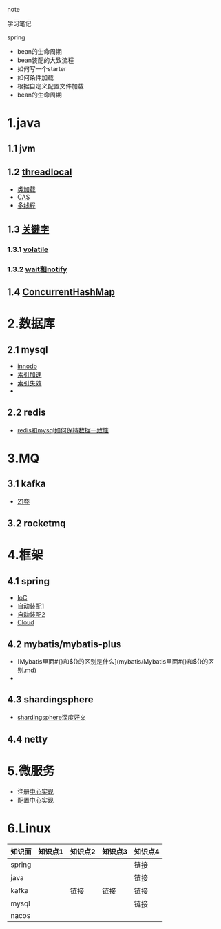 note

学习笔记

spring

- bean的生命周期
- bean装配的大致流程
- 如何写一个starter
- 如何条件加载
- 根据自定义配置文件加载
- bean的生命周期

# 1.java

## 1.1 jvm



## 1.2 [threadlocal](java/threadlocal/ThreadLoca的实现原理呢.md)

- [类加载](https://mp.weixin.qq.com/s/eHqFONXXNc-LD4ugaKM6UA)
- [CAS](https://blog.csdn.net/u011506543/article/details/82392338)
- [多线程](https://www.cnblogs.com/java1024/p/13390538.html)

## 1.3 [关键字](java/key)

### 1.3.1 [volatile](java/key/volatile关键字的实现原理.md)

### 1.3.2 [wait和notify](java/key/wait和notify这个为什么要在synchronized代码块中)

## 1.4 [ConcurrentHashMap](java/ConcurrentHashMap实现原理.md)

# 2.数据库

## 2.1 mysql

- [innodb](https://gitee.com/link?target=https%3A%2F%2Fmp.weixin.qq.com%2Fs%2FSqSPxSRslkjUcDasBHGRSQ)
- [索引加速](https://mp.weixin.qq.com/s/7TPVOT7sloDUKmhldf9uvg)
- [索引失效](https://www.jianshu.com/p/3ccca0444432)
- 

## 2.2 redis

- [redis和mysql如何保持数据一致性](redis/redis和mysql如何保持数据一致性.md)

# 3.MQ

## 3.1 kafka

-   [21卷](https://mp.weixin.qq.com/s/hy8JYmmw-678JoMw4ahjmw)

## 3.2 rocketmq

# 4.框架

## 4.1 spring

- [IoC](https://mp.weixin.qq.com/s/WpRSitDqtgOuU9GnI1-HDw)
- [自动装配1](spring/boot/spring-boot自动装配原理.md)
- [自动装配2](https://blog.csdn.net/Wisimer/article/details/115679057)
- [Cloud](https://www.jianshu.com/p/0d1d666864bc)

## 4.2 mybatis/mybatis-plus

- [Mybatis里面#{}和${}的区别是什么](mybatis/Mybatis里面#{}和${}的区别.md)
- 

## 4.3 shardingsphere

- [shardingsphere深度好文](https://www.toutiao.com/article/7024286945920483873/?log_from=486839e459fc8_1651825986465)

## 4.4 netty



# 5.微服务

-   注册[中心实现](https://zhuanlan.zhihu.com/p/432534729)
-   配置中心实现

# 6.Linux

| 知识面 | 知识点1 | 知识点2 | 知识点3 | 知识点4 |
| ------ | ------- | ------- | ------- | ------- |
| spring |         |         |         | 链接    |
| java   |         |         |         | 链接    |
| kafka  |         | 链接    | 链接    | 链接    |
| mysql  |         |         |         | 链接    |
| nacos  |         |         |         |         |
